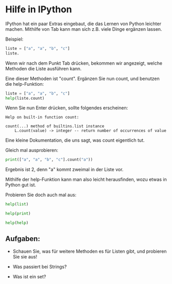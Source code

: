 <!-- 
.. title: 2.5 - Python Selbsthilfekurs
.. slug: 2.5-doityourself
.. date: 2017-04-21 00:00:00 UTC+01:00
.. tags: 
.. category: 
.. link: 
.. description: 
.. type: text
.. author: Gabriel Kabbe
-->

# Hilfe in IPython

IPython hat ein paar Extras eingebaut, die das Lernen von Python leichter machen.
Mithilfe von Tab kann man sich z.B. viele Dinge ergänzen lassen.

Beispiel:

```python
liste = ["a", "a", "b", "c"]
liste.
```

Wenn wir nach dem Punkt Tab drücken, bekommen wir angezeigt, welche Methoden die Liste ausführen kann.

Eine dieser Methoden ist "count".
Ergänzen Sie nun count, und benutzen die help-Funktion:

```python
liste = ["a", "a", "b", "c"]
help(liste.count)
```

Wenn Sie nun Enter drücken, sollte folgendes erscheinen:

```
Help on built-in function count:

count(...) method of builtins.list instance
    L.count(value) -> integer -- return number of occurrences of value
```

Eine kleine Dokumentation, die uns sagt, was count eigentlich tut.

Gleich mal ausprobieren:

```python
print(["a", "a", "b", "c"].count("a"))
```

Ergebnis ist 2, denn "a" kommt zweimal in der Liste vor.

Mithilfe der help-Funktion kann man also leicht herausfinden, wozu etwas in Python gut ist.

Probieren Sie doch auch mal aus:

```python
help(list)
```

```python
help(print)
```


```python
help(help)
```


## Aufgaben:

* Schauen Sie, was für weitere Methoden es für Listen gibt, und probieren Sie sie aus!

* Was passiert bei Strings?

* Was ist ein set?
